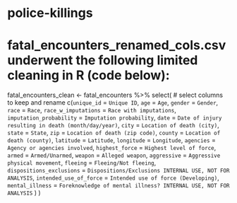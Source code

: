 # police-killings

# fatal_encounters_renamed_cols.csv underwent the following limited cleaning in R (code below):
fatal_encounters_clean <- 
  fatal_encounters %>% 
  select(
    # select columns to keep and rename
    c(`unique_id` = `Unique ID`,
      `age` = `Age`,
      `gender` = `Gender`,
      `race` = `Race`,
      `race_w_imputations` = `Race with imputations`,
      `imputation_probability` = `Imputation probability`,
      `date` = `Date of injury resulting in death (month/day/year)`,
      `city` = `Location of death (city)`,
      `state` = `State`,
      `zip` = `Location of death (zip code)`,
      `county` = `Location of death (county)`,
      `latitude` = `Latitude`,
      `longitude` = `Longitude`,
      `agencies` = `Agency or agencies involved`,
      `highest_force` = `Highest level of force`,
      `armed` = `Armed/Unarmed`,
      `weapon` = `Alleged weapon`,
      `aggressive` = `Aggressive physical movement`,
      `fleeing` = `Fleeing/Not fleeing`,
      `dispositions_exclusions` = `Dispositions/Exclusions INTERNAL USE, NOT FOR ANALYSIS`,
      `intended_use_of_force` = `Intended use of force (Developing)`,
      `mental_illness` = `Foreknowledge of mental illness? INTERNAL USE, NOT FOR ANALYSIS`
       )
    )
